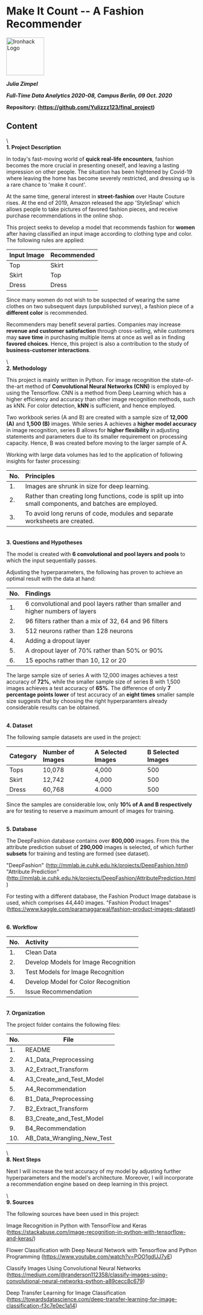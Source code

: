 # Make It Count -- A Fashion Recommender

<img src="https://bit.ly/2VnXWr2" alt="Ironhack Logo" width="100"/>


***Julia Zimpel***

***Full-Time Data Analytics 2020-08, Campus Berlin, 09 Oct. 2020***

**Repository: <Link> (https://github.com/Yulizzz123/final_project)**


    
## Content

\    
**1. Project Description**

In today's fast-moving world of **quick real-life encounters**, fashion becomes the more crucial in presenting oneself, and leaving a lasting impression on other people. The situation has been hightened by Covid-19 where leaving the home has become severely restricted, and dressing up is a rare chance to 'make it count'. 

At the same time, general interest in **street-fashion** over Haute Couture rises. At the end of 2019, Amazon released the app 'StyleSnap' which allows people to take pictures of favored fashion pieces, and receive purchase recommendations in the online shop. 

This project seeks to develop a model that recommends fashion for **women** after having classified an input image according to clothing type and color. The following rules are applied:

| Input Image | Recommended  |
|:------------| :----------- |
| Top         | Skirt        |
| Skirt       | Top          |
| Dress       | Dress        |

Since many women do not wish to be suspected of wearing the same clothes on two subsequent days (unpublished survey), a fashion piece of a **different color** is recommended. 
    
Recommenders may benefit several parties. Companies may increase **revenue and customer satisfaction** through cross-selling, while customers may **save time** in purchasing multiple items at once as well as in finding **favored choices**. Hence, this project is also a contribution to  the study of **business-customer interactions**. 
    

\    
**2. Methodology**

This project is mainly written in Python. For image recognition the state-of-the-art method of **Convolutional Neural Networks (CNN)** is employed by using the Tensorflow. CNN is a method from Deep Learning which has a higher efficiency and accuracy than other image recognition methods, such as kNN. For color detection, **kNN** is sufficient, and hence employed.
    
Two workbook series (A and B) are created with a sample size of **12,000 (A)** and **1,500 (B)** images. While series A achieves a **higher model accuracy** in image recognition, series B allows for **higher flexibility** in adjusting statements and parameters due to its smaller requirement on processing capacity. Hence, B was created before moving to the larger sample of A.
    
Working with large data volumes has led to the application of following insights for faster processing:
    
| No. | Principles                                                                                             |
|:----|:-------------------------------------------------------------------------------------------------------|
| 1.  | Images are shrunk in size for deep learning.                                                           |
| 2.  | Rather than creating long functions, code is split up into small components, and batches are employed. |
| 3.  | To avoid long reruns of code, modules and separate worksheets are created.                             |

\
**3. Questions and Hypotheses** 

The model is created with **6 convolutional and pool layers and pools** to which the input sequentially passes.
    
Adjusting the hyperparameters, the following has proven to achieve an optimal result with the data at hand:

| No. | Findings                                                                         |
|:----|:---------------------------------------------------------------------------------|
| 1.  | 6 convolutional and pool layers rather than smaller and higher numbers of layers |
| 2.  | 96 filters rather than a mix of 32, 64 and 96 filters                            |
| 3.  | 512 neurons rather than 128 neurons                                              |
| 4.  | Adding a dropout layer                                                           |
| 5.  | A dropout layer of 70% rather than 50% or 90%                                    |
| 6.  | 15 epochs rather than 10, 12 or 20                                               |

The large sample size of series A with 12,000 images achieves a test accuracy of **72%**, while the smaller sample size of series B with 1,500 images achieves a test accuracy of **65%**. The difference of only **7 percentage points lower** of test accuracy of an **eight times** smaller sample size suggests that by choosing the right hyperparamters already considerable results can be obtained. 
    
\
**4. Dataset**

The following sample datasets are used in the project:

| Category | Number of Images | A Selected Images | B Selected Images |
|:---------|:-----------------|:------------------|:------------------|
| Tops     | 10,078           | 4,000             | 500               |
| Skirt    | 12,742           | 4,000             | 500               |
| Dress    | 60,768           | 4.000             | 500               |

Since the samples are considerable low, only **10% of A and B respectively** are for testing to reserve a maximum amount of images for training.  

\
**5. Database**

The DeepFashion database contains over **800,000** images. From this the attribute prediction subset of **290,000** images is selected, of which further **subsets** for training and testing are formed (see dataset). 

"DeepFashion" <Link>(http://mmlab.ie.cuhk.edu.hk/projects/DeepFashion.html)
"Attribute Prediction" <Link>(http://mmlab.ie.cuhk.edu.hk/projects/DeepFashion/AttributePrediction.html)

For testing with a different database, the Fashion Product Image database is used, which comprises 44,440 images.
"Fashion Product Images" <Link>(https://www.kaggle.com/paramaggarwal/fashion-product-images-dataset)
 
\
**6. Workflow**
    
| No. | Activity                               |
|:----| :--------------------------------------|
| 1.  | Clean Data                             |
| 2.  | Develop Models for Image Recognition   | 
| 3.  | Test Models  for Image Recognition     |
| 4.  | Develop Model for Color Recognition    |
| 5.  | Issue Recommendation                   |
    
\
**7. Organization**

The project folder contains the following files:

| No. | File                          |
|:----|-------------------------------|
| 1.  | README                        |
| 2.  | A1_Data_Preprocessing         |
| 3.  | A2_Extract_Transform          |
| 4.  | A3_Create_and_Test_Model      |
| 5.  | A4_Recommendation             |
| 6.  | B1_Data_Preprocessing         |
| 7.  | B2_Extract_Transform          |
| 8.  | B3_Create_and_Test_Model      |
| 9.  | B4_Recommendation             |
| 10. | AB_Data_Wrangling_New_Test    |
    
   
\    
**8. Next Steps**
    
Next I will increase the test accuracy of my model by adjusting further hyperparameters and the model's architecture.
Moreover, I will incorporate a recommendation engine based on deep learning in this project. 
      
\    
**9. Sources**
    
The following sources have been used in this project:
    
Image Recognition in Python with TensorFlow and Keras <Link> (https://stackabuse.com/image-recognition-in-python-with-tensorflow-and-keras/)
    
Flower Classification with Deep Neural Network with Tensorflow and Python Programming <Link> (https://www.youtube.com/watch?v=POO1gdUJ7yE)
    
Classify Images Using Convolutional Neural Networks <Link> (https://medium.com/@randerson112358/classify-images-using-convolutional-neural-networks-python-a89cecc8c679)

Deep Transfer Learning for Image Classification <Link> (https://towardsdatascience.com/deep-transfer-learning-for-image-classification-f3c7e0ec1a14)


